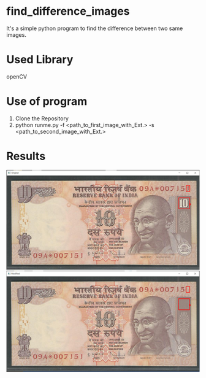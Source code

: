 # find_difference_images
It's a simple python program to find the difference between two same images.

# Used Library
openCV

# Use of program
1) Clone the Repository
2) python runme.py -f <path_to_first_image_with_Ext.> -s <path_to_second_image_with_Ext.>

# Results
![Result_1_Original](https://github.com/prashantmokani/find_difference_images/blob/master/res1.PNG)
![Result_2_Modified](https://github.com/prashantmokani/find_difference_images/blob/master/res2.PNG)
